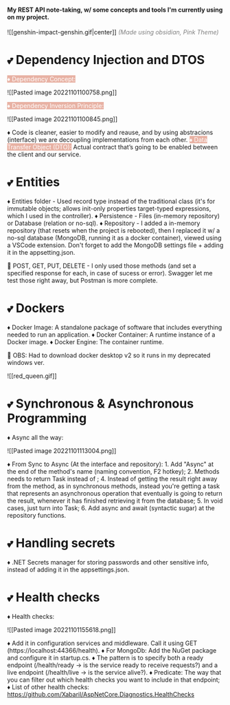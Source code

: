 <h4>My REST API note-taking, w/ some concepts and tools I'm currently using on my project.</h4>
![[genshin-impact-genshin.gif|center]]
<span style="color: grey;"><i>(Made using obsidian, Pink Theme)</i></span>

<h1><span style="font-size: 0.8em;">💕</span> Dependency Injection and DTOS</h1>

<span style="background-color:#e8b2a4; color: white;">♦️ Dependency Concept:</span>

![[Pasted image 20221101100758.png]]

<span style="background-color:#e8b2a4; color: white;">♦️ Dependency Inversion Principle:</span>

![[Pasted image 20221101100845.png]]

♦️ Code is cleaner, easier to modify and reause, and by using abstracions (interface) we are decoupling implementations from each other.
<span style="background-color:#e8b2a4; color: white;">♦️ Data Transfer Object (DTO):</span> Actual contract that’s going to be enabled between the client and our service.

<h1><span style="font-size: 0.8em;">💕</span> Entities</h1>
♦️ Entities folder - Used record type instead of the traditional class (it's for immutable objects; allows init-only properties target-typed expressions, which I used in the controller).
♦️ Persistence - Files (in-memory repository) or Database (relation or no-sql).
♦️ Repository - I added a in-memory repository (that resets when the project is rebooted), then I replaced it w/ a no-sql database (MongoDB, running it as a docker container), viewed using a VSCode extension. Don't forget to add the MongoDB settings file + adding it in the appsetting.json.

💟 POST, GET, PUT, DELETE - I only used those methods (and set a specified response for each, in case of sucess or error). Swagger let me test those right away, but Postman is more complete.

<h1><span style="font-size: 0.8em;">💕</span> Dockers</h1>
♦️ Docker Image: A standalone package of software that includes everything needed to run an application.
♦️ Docker Container: A runtime instance of a Docker image.
♦️ Docker Engine: The container runtime.

💟 OBS: Had to download docker desktop v2 so it runs in my deprecated windows ver.

![[red_queen.gif]]

<h1><span style="font-size: 0.8em;">💕</span> Synchronous & Asynchronous Programming</h1>
♦️ Async all the way: 

![[Pasted image 20221101113004.png]]

♦️ From Sync to Async (At the interface and repository):
	1. Add "Async" at the end of the method's name (naming convention, F2 hotkey);
	2. Methods needs to return Task<T> instead of <T>;
	4. Instead of getting the <T> result right away from the method, as in synchronous methods, instead you're getting a task that represents an asynchronous operation that eventually is going to return the <T> result, whenever it has finished retrieving it from the database;
	5. In void cases, just turn into Task;
	6. Add async and await (syntactic sugar) at the repository functions.


<h1><span style="font-size: 0.8em;">💕</span> Handling secrets</h1>
♦️ .NET Secrets manager for storing passwords and other sensitive info, instead of adding it in the appsettings.json.

<h1><span style="font-size: 0.8em;">💕</span> Health checks</h1>
♦️ Health checks:

![[Pasted image 20221101155618.png]]

♦️ Add it in configuration services and middleware. Call it using GET (https://localhost:44366/health).
♦️ For MongoDb: Add the NuGet package and configure it in startup.cs.
♦️ The pattern is to specify both a ready endpoint (/health/ready -> is the service ready to receive requests?) and a live endpoint (/health/live -> is the service alive?).
♦️ Predicate: The way that you can filter out which health checks you want to include in that endpoint;
♦️ List of other health checks: https://github.com/Xabaril/AspNetCore.Diagnostics.HealthChecks



